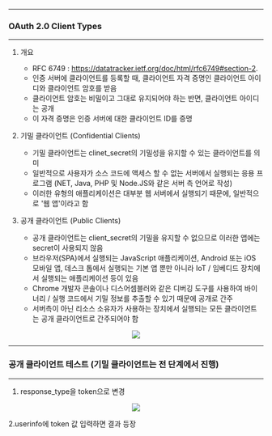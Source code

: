 -----
### OAuth 2.0 Client Types
-----
1. 개요
   - RFC 6749 : https://datatracker.ietf.org/doc/html/rfc6749#section-2.
   - 인증 서버에 클라이언트를 등록할 때, 클라이언트 자격 증명인 클라이언트 아이디와 클라이언트 암호를 받음
   - 클라이언트 암호는 비밀이고 그대로 유지되어야 하는 반면, 클라이언트 아이디는 공개
   - 이 자격 증명은 인증 서버에 대한 클라이언트 ID를 증명

2. 기밀 클라이언트 (Confidential Clients)
   - 기밀 클라이언트는 clinet_secret의 기밀성을 유지할 수 있는 클라이언트를 의미
   - 일반적으로 사용자가 소스 코드에 액세스 할 수 없는 서버에서 실행되는 응용 프로그램 (NET, Java, PHP 및 Node.JS와 같은 서버 측 언어로 작성)
   - 이러한 유형의 애플리케이션은 대부분 웹 서버에서 실행되기 때문에, 일반적으로 '웹 앱'이라고 함

3. 공개 클라이언트 (Public Clients)
   - 공개 클라이언트는 client_secret의 기밀을 유지할 수 없으므로 이러한 앱에는 secret이 사용되지 않음
   - 브라우저(SPA)에서 실행되는 JavaScript 애플리케이션, Android 또는 iOS 모바일 앱, 데스크 톱에서 실행되는 기본 앱 뿐만 아니라 IoT / 임베디드 장치에서 실행되는 애플리케이션 등이 있음
   - Chrome 개발자 콘솔이나 디스어셈블러와 같은 디버깅 도구를 사용하여 바이너리 / 실행 코드에서 기밀 정보를 추출할 수 있기 때문에 공개로 간주
   - 서버측이 아닌 리소스 소유자가 사용하는 장치에서 실행되는 모든 클라이언트는 공개 클라이언트로 간주되어야 함

<div align="center">
<img src="https://github.com/user-attachments/assets/ae6e64f2-c58b-4d56-bba4-082df16ce896">
</div>

-----
### 공개 클라이언트 테스트 (기밀 클라이언트는 전 단계에서 진행)
-----
1. response_type을 token으로 변경
<div align="center">
<img src="https://github.com/user-attachments/assets/dfcd56da-741f-4b49-8d76-d53542a2cf7a">
</div>

2.userinfo에 token 값 입력하면 결과 등장
